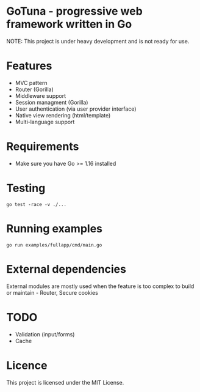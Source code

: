 # GoTuna - progressive web framework written in Go
NOTE: This project is under heavy development and is not ready for use.

# Features
- MVC pattern
- Router (Gorilla)
- Middleware support
- Session managment (Gorilla)
- User authentication (via user provider interface)
- Native view rendering (html/template)
- Multi-language support

# Requirements
- Make sure you have Go >= 1.16 installed

# Testing
```
go test -race -v ./...
```

# Running examples
```
go run examples/fullapp/cmd/main.go
```

# External dependencies
External modules are mostly used when the feature is too complex to build or maintain - Router, Secure cookies

# TODO
- Validation (input/forms)
- Cache

# Licence
This project is licensed under the MIT License.
